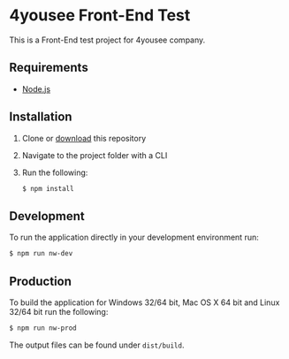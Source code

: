 # 4yousee Front-End Test

This is a Front-End test project for 4yousee company.

## Requirements

- [Node.js][nodejs]

## Installation

1. Clone or [download][download] this repository
2. Navigate to the project folder with a CLI
3. Run the following:

   ```bash
   $ npm install
   ```

## Development

To run the application directly in your development environment run:

```bash
$ npm run nw-dev
```

## Production

To build the application for Windows 32/64 bit, Mac OS X 64 bit and Linux 32/64 bit run the following:

```bash
$ npm run nw-prod
```

The output files can be found under `dist/build`.

[nodejs]: https://nodejs.org/
[download]: https://github.com/philipsoares/4yousee-front-end-test/archive/master.zip
